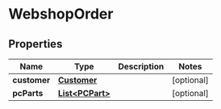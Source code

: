 

# WebshopOrder

## Properties

Name | Type | Description | Notes
------------ | ------------- | ------------- | -------------
**customer** | [**Customer**](Customer.md) |  |  [optional]
**pcParts** | [**List&lt;PCPart&gt;**](PCPart.md) |  |  [optional]



